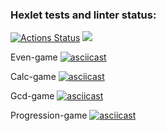 ### Hexlet tests and linter status:
[![Actions Status](https://github.com/Leepoch/frontend-project-lvl1/workflows/hexlet-check/badge.svg)](https://github.com/Leepoch/frontend-project-lvl1/actions)
<a href="https://codeclimate.com/github/codeclimate/codeclimate/maintainability"><img src="https://api.codeclimate.com/v1/badges/a99a88d28ad37a79dbf6/maintainability" /></a>

Even-game
[![asciicast](https://asciinema.org/a/g8bGVkN8qsgcxjaQiMbnwlnbD.svg)](https://asciinema.org/a/g8bGVkN8qsgcxjaQiMbnwlnbD)

Calc-game
[![asciicast](https://asciinema.org/a/Qbmud05OFxUlhD09LZ29wp2A1.svg)](https://asciinema.org/a/Qbmud05OFxUlhD09LZ29wp2A1)

Gcd-game
[![asciicast](https://asciinema.org/a/mF1IA1VBP56onYv9dLOX7rDJJ.svg)](https://asciinema.org/a/mF1IA1VBP56onYv9dLOX7rDJJ)

Progression-game
[![asciicast](https://asciinema.org/a/E8o1MZarEkjvG1zJuW7f5ImK7.svg)](https://asciinema.org/a/E8o1MZarEkjvG1zJuW7f5ImK7)